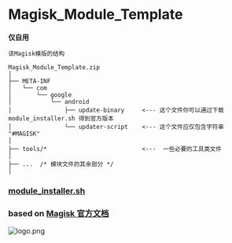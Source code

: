 # Magisk_Module_Template

**仅自用**

`该Magisk模版的结构`
```
Magisk_Module_Template.zip
│
├── META-INF
│   └── com
│       └── google
│           └── android
│               ├── update-binary     <--- 这个文件你可以通过下载 module_installer.sh 得到官方版本
│               └── updater-script    <--- 这个文件应仅包含字符串 "#MAGISK"
│
├── tools/*                           <---  一些必要的工具类文件
│
├── ...  /* 模块文件的其余部分 */
│
```
### [module_installer.sh](https://github.com/topjohnwu/Magisk/blob/master/scripts/module_installer.sh)
### based on [Magisk 官方文档](https://topjohnwu.github.io/Magisk/guides.html)
![logo.png](https://cdn.jsdelivr.net/gh/topjohnwu/Magisk@master/docs/images/logo.png)

